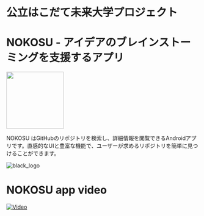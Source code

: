 # 公立はこだて未来大学プロジェクト

# NOKOSU - アイデアのブレインストーミングを支援するアプリ
<img src="docs/repo.png" width="150" height="150">

NOKOSU はGitHubのリポジトリを検索し、詳細情報を閲覧できるAndroidアプリです。直感的なUIと豊富な機能で、ユーザーが求めるリポジトリを簡単に見つけることができます。

![black_logo](https://i.postimg.cc/Qx61X8Gr/Untitled-design.png)



# NOKOSU app video


[![Video](https://i.postimg.cc/d18GvGvW/NOKOSY.png)](https://www.youtube.com/watch?v=4FxHrCpQAiQ)
